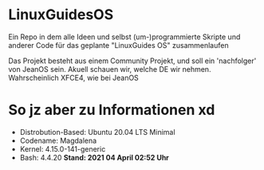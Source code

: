 # LinuxGuidesOS

Ein Repo in dem alle Ideen und selbst (um-)programmierte Skripte und anderer Code für das geplante "LinuxGuides OS" zusammenlaufen

Das Projekt besteht aus einem Community Projekt, und soll ein 'nachfolger' von JeanOS sein.
Akuell schauen wir, welche DE wir nehmen. Wahrscheinlich XFCE4, wie bei JeanOS

# So jz aber zu Informationen xd
- Distrobution-Based: Ubuntu 20.04 LTS Minimal
- Codename: Magdalena
- Kernel: 4.15.0-141-generic
- Bash: 4.4.20
**Stand: 2021 04 April 02:52 Uhr**
